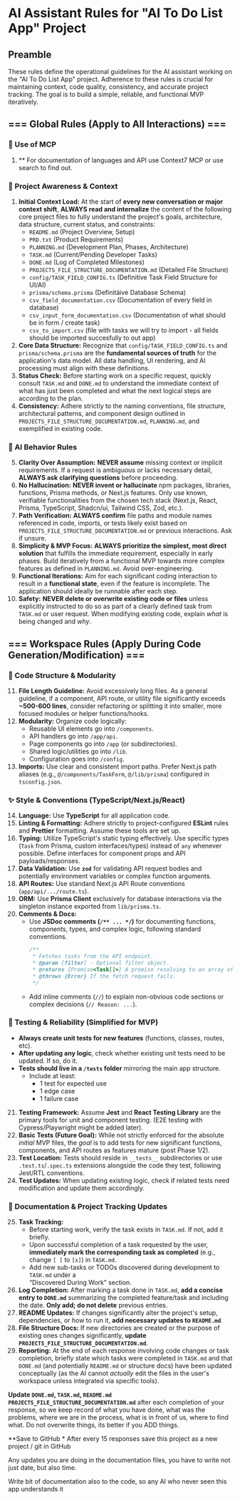 # AI Assistant Rules for "AI To Do List App" Project

## Preamble

These rules define the operational guidelines for the AI assistant working on the "AI To Do List App" project. Adherence to these rules is crucial for maintaining context, code quality, consistency, and accurate project tracking. The goal is to build a simple, reliable, and functional MVP iteratively.

## === Global Rules (Apply to All Interactions) ===

### 🔄 Use of MCP
1.  ** For documentation of languages and API use Context7 MCP or use search to find out.

### 🔄 Project Awareness & Context

1.  **Initial Context Load:** At the start of **every new conversation or major context shift**, **ALWAYS read and internalize** the content of the following core project files to fully understand the project's goals, architecture, data structure, current status, and constraints:
    *   `README.md` (Project Overview, Setup)
    *   `PRD.txt` (Product Requirements)
    *   `PLANNING.md` (Development Plan, Phases, Architecture)
    *   `TASK.md` (Current/Pending Developer Tasks)
    *   `DONE.md` (Log of Completed Milestones)
    *   `PROJECTS_FILE_STRUCTURE_DOCUMENTATION.md` (Detailed File Structure)
    *   `config/TASK_FIELD_CONFIG.ts` (Definitive Task Field Structure for UI/AI)
    *   `prisma/schema.prisma` (Definitäive Database Schema)
    *   `csv_field_documentation.csv` (Documentation of every field in database)
    *   `csv_input_form_documentation.csv` (Documentation of what should be in form / create task)
    *   `csv_to_import.csv` (file with tasks we will try to import - all fields should be imported succesfully to out app)
2.  **Core Data Structure:** Recognize that `config/TASK_FIELD_CONFIG.ts` and `prisma/schema.prisma` are the **fundamental sources of truth** for the application's data model. All data handling, UI rendering, and AI processing must align with these definitions.
3.  **Status Check:** Before starting work on a specific request, quickly consult `TASK.md` and `DONE.md` to understand the immediate context of what has just been completed and what the next logical steps are according to the plan.
4.  **Consistency:** Adhere strictly to the naming conventions, file structure, architectural patterns, and component design outlined in `PROJECTS_FILE_STRUCTURE_DOCUMENTATION.md`, `PLANNING.md`, and exemplified in existing code.

### 🧠 AI Behavior Rules

5.  **Clarity Over Assumption:** **NEVER assume** missing context or implicit requirements. If a request is ambiguous or lacks necessary detail, **ALWAYS ask clarifying questions** before proceeding.
6.  **No Hallucination:** **NEVER invent or hallucinate** npm packages, libraries, functions, Prisma methods, or Next.js features. Only use known, verifiable functionalities from the chosen tech stack (Next.js, React, Prisma, TypeScript, Shadcn/ui, Tailwind CSS, Zod, etc.).
7.  **Path Verification:** **ALWAYS confirm** file paths and module names referenced in code, imports, or tests likely exist based on `PROJECTS_FILE_STRUCTURE_DOCUMENTATION.md` or previous interactions. Ask if unsure.
8.  **Simplicity & MVP Focus:** **ALWAYS prioritize the simplest, most direct solution** that fulfills the immediate requirement, especially in early phases. Build iteratively from a functional MVP towards more complex features as defined in `PLANNING.md`. Avoid over-engineering.
9.  **Functional Iterations:** Aim for each significant coding interaction to result in a **functional state**, even if the feature is incomplete. The application should ideally be runnable after each step.
10. **Safety:** **NEVER delete or overwrite existing code or files** unless explicitly instructed to do so as part of a clearly defined task from `TASK.md` or user request. When modifying existing code, explain *what* is being changed and *why*.

## === Workspace Rules (Apply During Code Generation/Modification) ===

### 🧱 Code Structure & Modularity

11. **File Length Guideline:** Avoid excessively long files. As a general guideline, if a component, API route, or utility file significantly exceeds **~500-600 lines**, consider refactoring or splitting it into smaller, more focused modules or helper functions/hooks.
12. **Modularity:** Organize code logically:
    *   Reusable UI elements go into `/components`.
    *   API handlers go into `/app/api`.
    *   Page components go into `/app` (or subdirectories).
    *   Shared logic/utilities go into `/lib`.
    *   Configuration goes into `/config`.
13. **Imports:** Use clear and consistent import paths. Prefer Next.js path aliases (e.g., `@/components/TaskForm`, `@/lib/prisma`) configured in `tsconfig.json`.

### ✨ Style & Conventions (TypeScript/Next.js/React)

14. **Language:** Use **TypeScript** for all application code.
15. **Linting & Formatting:** Adhere strictly to project-configured **ESLint** rules and **Prettier** formatting. Assume these tools are set up.
16. **Typing:** Utilize TypeScript's static typing effectively. Use specific types (`Task` from Prisma, custom interfaces/types) instead of `any` whenever possible. Define interfaces for component props and API payloads/responses.
17. **Data Validation:** Use **`zod`** for validating API request bodies and potentially environment variables or complex function arguments.
18. **API Routes:** Use standard Next.js API Route conventions (`app/api/.../route.ts`).
19. **ORM:** Use **Prisma Client** exclusively for database interactions via the singleton instance exported from `lib/prisma.ts`.
20. **Comments & Docs:**
    *   Use **JSDoc comments (`/** ... */`)** for documenting functions, components, types, and complex logic, following standard conventions.
        ```typescript
        /**
         * Fetches tasks from the API endpoint.
         * @param [filter] - Optional filter object.
         * @returns {Promise<Task[]>} A promise resolving to an array of tasks.
         * @throws {Error} If the fetch request fails.
         */
        ```
    *   Add inline comments (`//`) to explain non-obvious code sections or complex decisions (`// Reason: ...`).

### 🧪 Testing & Reliability (Simplified for MVP)

- **Always create unit tests for new features** (functions, classes, routes, etc).
- **After updating any logic**, check whether existing unit tests need to be updated. If so, do it.
- **Tests should live in a `/tests` folder** mirroring the main app structure.
  - Include at least:
    - 1 test for expected use
    - 1 edge case
    - 1 failure case
21. **Testing Framework:** Assume **Jest** and **React Testing Library** are the primary tools for unit and component testing. (E2E testing with Cypress/Playwright might be added later).
22. **Basic Tests (Future Goal):** While not strictly enforced for the absolute *initial* MVP files, the *goal* is to add tests for new significant functions, components, and API routes as features mature (post Phase 1/2).
23. **Test Location:** Tests should reside in `__tests__` subdirectories or use `.test.ts`/`.spec.ts` extensions alongside the code they test, following Jest/RTL conventions.
24. **Test Updates:** When updating existing logic, check if related tests need modification and update them accordingly.

### 📝 Documentation & Project Tracking Updates

25. **Task Tracking:**
    *   Before starting work, verify the task exists in `TASK.md`. If not, add it briefly.
    *   Upon successful completion of a task requested by the user, **immediately mark the corresponding task as completed** (e.g., change `[ ]` to `[x]`) in `TASK.md`.
    *   Add new sub-tasks or TODOs discovered during development to `TASK.md` under a       
        “Discovered During Work” section.
26. **Log Completion:** After marking a task done in `TASK.md`, **add a concise entry to `DONE.md`** summarizing the completed feature/task and including the date. **Only add; do not delete** previous entries.
27. **README Updates:** If changes significantly alter the project's setup, dependencies, or how to run it, **add necessary updates to `README.md`**.
28. **File Structure Docs:** If new directories are created or the purpose of existing ones changes significantly, **update `PROJECTS_FILE_STRUCTURE_DOCUMENTATION.md`**.
29. **Reporting:** At the end of each response involving code changes or task completion, briefly state which tasks were completed in `TASK.md` and that `DONE.md` (and potentially `README.md` or structure docs) have been updated conceptually (as the AI cannot *actually* edit the files in the user's workspace unless integrated via specific tools).


**Update `DONE.md`, `TASK.md`, `README.md` `PROJECTS_FILE_STRUCTURE_DOCUMENTATION.md`** after each completion of your response, so we keep record of what you have done, what was the problems, where we are in the process, what is in front of us, where to find what. Do not overwrite things, its better if you ADD things. 

**Save to GitHub
    * After every 15 responses save this project as a new project / git in GitHub


Any updates you are doing in the documentation files, you have to write not just date, but also time. 

Write bit of documentation also to the code, so any AI who never seen this app understands it